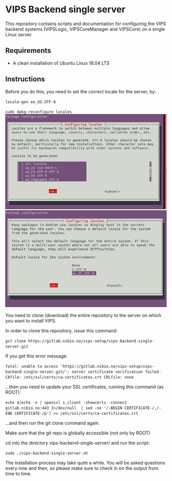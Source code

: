 # VIPS Backend single server

This repository contains scripts and documentation for configuring the VIPS backend systems (VIPSLogic, VIPSCoreManager and VIPSCore) on a single Linux server.

## Requirements
- A clean installation of Ubuntu Linux 18.04 LTS

## Instructions

Before you do this, you need to set the correct locale for the server, by:

`locale-gen en_US.UTF-8`

`sudo dpkg-reconfigure locales`
![Click OK here, nothing to do](/images/dpkg-reconfigure_1.png)
![Select en_US.UTF-8 as the default locale](/images/dpkg-reconfigure_2.png)

You need to clone (download) the entire repository to the server on which you want to install VIPS.

In order to clone this repository, issue this command:

`git clone https://gitlab.nibio.no/vips-setup/vips-backend-single-server.git`

If you get this error message:

`fatal: unable to access 'https://gitlab.nibio.no/vips-setup/vips-backend-single-server.git/': server certificate verification failed. CAfile: /etc/ssl/certs/ca-certificates.crt CRLfile: none`

...then you need to update your SSL certificates, running this command (as ROOT):

`echo $(echo -n | openssl s_client -showcerts -connect gitlab.nibio.no:443 2>/dev/null  | sed -ne '/-BEGIN CERTIFICATE-/,/-END CERTIFICATE-/p') >> /etc/ssl/certs/ca-certificates.crt`

...and then run the git clone command again. 

Make sure that the git repo is globally accessible (not only by ROOT)

cd into the directory vips-backend-single-server/ and run the script:

`sudo ./vips-backend-single-server.sh`

The installation process may take quite a while. You will be asked questions every now and then, so please make sure to check in on the output from time to time.
